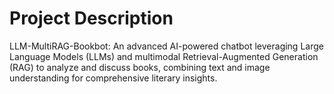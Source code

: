 # Project Description

LLM-MultiRAG-Bookbot: An advanced AI-powered chatbot leveraging Large Language Models (LLMs) and multimodal Retrieval-Augmented Generation (RAG) to analyze and discuss books, combining text and image understanding for comprehensive literary insights.
